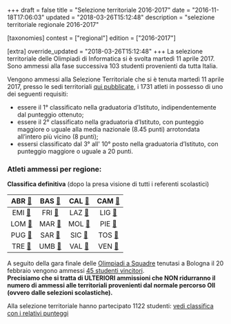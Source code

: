 +++
draft = false
title = "Selezione territoriale 2016-2017"
date = "2016-11-18T17:06:03"
updated = "2018-03-26T15:12:48"
description = "selezione territoriale regionale 2016-2017"

[taxonomies]
contest = ["regional"]
edition = ["2016-2017"]

[extra]
override_updated = "2018-03-26T15:12:48"
+++
La selezione territoriale delle Olimpiadi di Informatica si è svolta martedì 11 aprile 2017. Sono ammessi alla fase successiva 103 studenti provenienti da tutta Italia.

<!-- more -->

Vengono ammessi alla Selezione Territoriale che si è tenuta martedì 11 aprile 2017, presso le sedi territoriali [qui pubblicate](/fixed/organizzazione/), i 1731 atleti in possesso di uno dei seguenti requisiti:

- essere il 1° classificato nella graduatoria d’Istituto, indipendentemente dal punteggio ottenuto;
- essere il 2° classificato nella graduatoria d’Istituto, con punteggio maggiore o uguale alla media nazionale (8.45 punti) arrotondata all’intero più vicino (8 punti);
- essersi classificato dal 3° all' 10° posto nella graduatoria d’Istituto, con punteggio maggiore o uguale a 20 punti.

### Atleti ammessi per regione:

**Classifica definitiva** (dopo la presa visione di tutti i referenti scolastici)

|  ABR [🔗](/oldsite/124/abruzzo2017.pdf)  | BAS [🔗](/oldsite/124/basilicata2017.pdf) |  CAL [🔗](/oldsite/124/calabria2017.pdf)   | CAM [🔗](/oldsite/124/campania2017.pdf) |
| :--------------------------------------: | :------------------------------------: | :-------------------------------------: | :----------------------------------: |
|  EMI [🔗](/oldsite/124/emilia2017.pdf)   |   FRI [🔗](/oldsite/124/friuli2017.pdf)   |    LAZ [🔗](/oldsite/124/lazio2017.pdf)    | LIG [🔗](/oldsite/124/liguria2017.pdf)  |
| LOM [🔗](/oldsite/124/lombardia2017.pdf) |   MAR [🔗](/oldsite/124/marche2017.pdf)   |   MOL [🔗](/oldsite/124/molise2017.pdf)    | PIE [🔗](/oldsite/124/piemonte2017.pdf) |
|  PUG [🔗](/oldsite/124/puglia2017.pdf)   |  SAR [🔗](/oldsite/124/sardegna2017.pdf)  |   SIC [🔗](/oldsite/124/sicilia2017.pdf)   | TOS [🔗](/oldsite/124/toscana2017.pdf)  |
| TRE [🔗](/oldsite/124/trentino2017.pdf)  |   UMB [🔗](/oldsite/124/umbria2017.pdf)   | VAL [🔗](/oldsite/124/valle-aosta2017.pdf) |  VEN [🔗](/oldsite/124/veneto2017.pdf)  |

A seguito della gara finale delle [Olimpiadi a Squadre](http://oisquadre.it/) tenutasi a Bologna il 20 febbraio vengono ammessi [45 studenti vincitori](/oldsite/124/Olimpiadi_a_squadre_sito.xlsx).<br/>**Precisiamo che si tratta di ULTERIORI ammissioni che NON ridurranno il numero di ammessi alle territoriali provenienti dal normale percorso OII (ovvero dalle selezioni scolastiche).**

Alla selezione territoriale hanno partecipato 1122 studenti: [vedi classifica con i relativi punteggi](/oldsite/124/Classifica_territoriale_definitiva_aprile_2017.xlsx)
